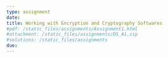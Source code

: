 ```yaml
---
type: assignment
date: 
title: Working with Encryption and Cryptography Softwares
#pdf: /static_files/assignments/Assignment1.html
#attachment: /static_files/assignments/DS_A1.zip
#solutions: /static_files/assignments
due: 
---
```

